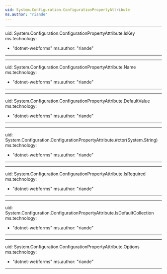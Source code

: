 ```yaml
---
uid: System.Configuration.ConfigurationPropertyAttribute
ms.author: "riande"
---
```


---
uid: System.Configuration.ConfigurationPropertyAttribute.IsKey
ms.technology: 
  - "dotnet-webforms"
ms.author: "riande"
---

---
uid: System.Configuration.ConfigurationPropertyAttribute.Name
ms.technology: 
  - "dotnet-webforms"
ms.author: "riande"
---

---
uid: System.Configuration.ConfigurationPropertyAttribute.DefaultValue
ms.technology: 
  - "dotnet-webforms"
ms.author: "riande"
---

---
uid: System.Configuration.ConfigurationPropertyAttribute.#ctor(System.String)
ms.technology: 
  - "dotnet-webforms"
ms.author: "riande"
---

---
uid: System.Configuration.ConfigurationPropertyAttribute.IsRequired
ms.technology: 
  - "dotnet-webforms"
ms.author: "riande"
---

---
uid: System.Configuration.ConfigurationPropertyAttribute.IsDefaultCollection
ms.technology: 
  - "dotnet-webforms"
ms.author: "riande"
---

---
uid: System.Configuration.ConfigurationPropertyAttribute.Options
ms.technology: 
  - "dotnet-webforms"
ms.author: "riande"
---
